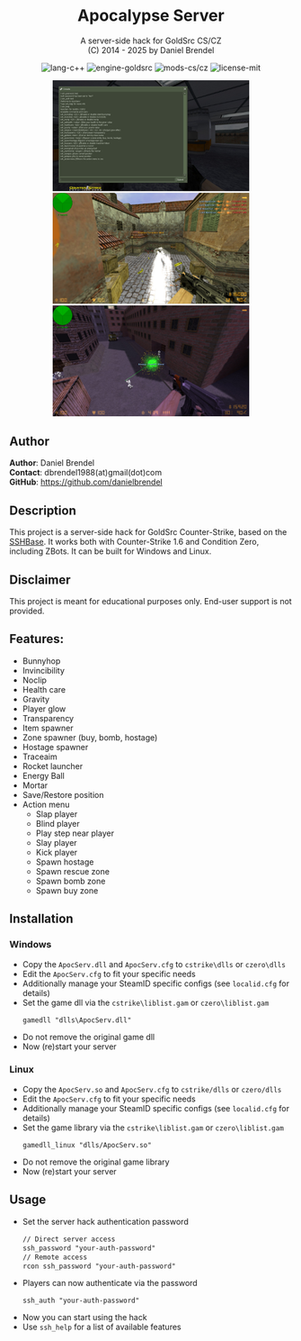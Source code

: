 <h1 align="center">
    Apocalypse Server
</h1>

<p align="center">
    A server-side hack for GoldSrc CS/CZ<br/>
    (C) 2014 - 2025 by Daniel Brendel
</p>

<p align="center">
    <img src="https://img.shields.io/badge/lang-C++-green" alt="lang-c++"/>
    <img src="https://img.shields.io/badge/engine-GoldSrc-orange" alt="engine-goldsrc"/>
    <img src="https://img.shields.io/badge/mods-CS/CZ-violet" alt="mods-cs/cz"/>
	<img src="https://img.shields.io/badge/license-MIT-blue" alt="license-mit"/>
</p>

<p align="center">
    <a href="assets/screenshot-console.jpg">
		<img src="assets/screenshot-console.jpg" alt="screenshot-console" width="350"/>
	</a>
	<a href="assets/screenshot-rockets.jpg">
		<img src="assets/screenshot-rockets.jpg" alt="screenshot-rockets" width="350"/>
	</a>
	<a href="assets/screenshot-energyball.jpg">
		<img src="assets/screenshot-energyball.jpg" alt="screenshot-energyball" width="350"/>
	</a>
</p>

## Author

__Author__: Daniel Brendel\
__Contact__: dbrendel1988(at)gmail(dot)com\
__GitHub__: https://github.com/danielbrendel

## Description
This project is a server-side hack for GoldSrc Counter-Strike, based on the <a href="https://github.com/danielbrendel/dnySSHBase">SSHBase</a>. It works both with Counter-Strike 1.6 and Condition Zero, including ZBots. It can be built for Windows and Linux. 

## Disclaimer

This project is meant for educational purposes only. End-user support is not provided.

## Features:
- Bunnyhop
- Invincibility
- Noclip
- Health care
- Gravity
- Player glow
- Transparency
- Item spawner
- Zone spawner (buy, bomb, hostage)
- Hostage spawner
- Traceaim
- Rocket launcher
- Energy Ball
- Mortar
- Save/Restore position
- Action menu
	- Slap player
	- Blind player
	- Play step near player
	- Slay player
	- Kick player
	- Spawn hostage
	- Spawn rescue zone
	- Spawn bomb zone
	- Spawn buy zone

## Installation

### Windows
- Copy the `ApocServ.dll` and `ApocServ.cfg` to `cstrike\dlls` or `czero\dlls`
- Edit the `ApocServ.cfg` to fit your specific needs
- Additionally manage your SteamID specific configs (see `localid.cfg` for details)
- Set the game dll via the `cstrike\liblist.gam` or `czero\liblist.gam`
	```
	gamedll "dlls\ApocServ.dll"
	```
- Do not remove the original game dll
- Now (re)start your server

### Linux
- Copy the `ApocServ.so` and `ApocServ.cfg` to `cstrike/dlls` or `czero/dlls`
- Edit the `ApocServ.cfg` to fit your specific needs
- Additionally manage your SteamID specific configs (see `localid.cfg` for details)
- Set the game library via the `cstrike\liblist.gam` or `czero\liblist.gam`
	```
	gamedll_linux "dlls/ApocServ.so"
	```
- Do not remove the original game library
- Now (re)start your server

## Usage

- Set the server hack authentication password
	```
	// Direct server access
	ssh_password "your-auth-password"
	// Remote access
	rcon ssh_password "your-auth-password"
	```
- Players can now authenticate via the password
	```
	ssh_auth "your-auth-password"
	```
- Now you can start using the hack
- Use `ssh_help` for a list of available features
